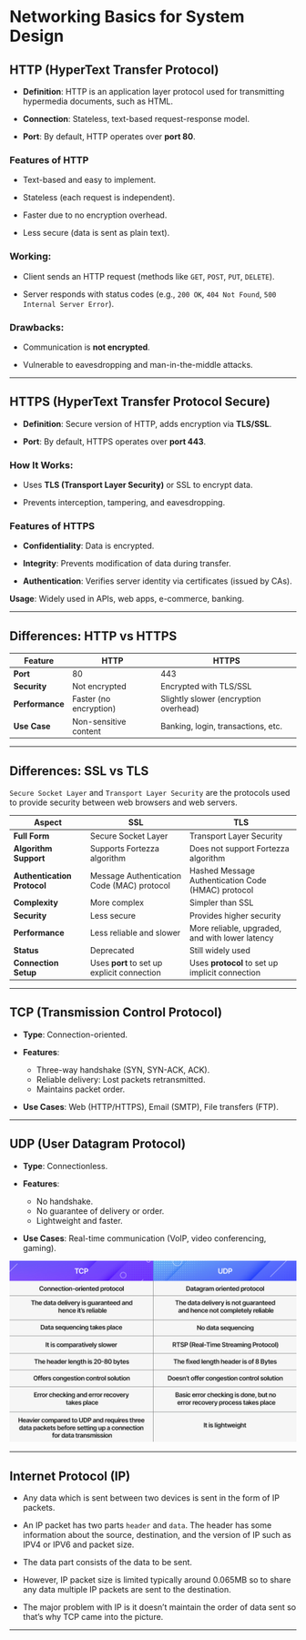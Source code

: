 # Networking Basics for System Design

## HTTP (HyperText Transfer Protocol)

- **Definition**: HTTP is an application layer protocol used for transmitting hypermedia documents, such as HTML.  

- **Connection**: Stateless, text-based request-response model.  

- **Port**: By default, HTTP operates over **port 80**.  

### Features of HTTP

- Text-based and easy to implement.

- Stateless (each request is independent).

- Faster due to no encryption overhead.

- Less secure (data is sent as plain text).

### Working:

  - Client sends an HTTP request (methods like `GET`, `POST`, `PUT`, `DELETE`).  

  - Server responds with status codes (e.g., `200 OK`, `404 Not Found`, `500 Internal Server Error`).  

### Drawbacks:

  - Communication is **not encrypted**.

  - Vulnerable to eavesdropping and man-in-the-middle attacks.  

---

## HTTPS (HyperText Transfer Protocol Secure)

- **Definition**: Secure version of HTTP, adds encryption via **TLS/SSL**.  

- **Port**: By default, HTTPS operates over **port 443**.  

### How It Works:

  - Uses **TLS (Transport Layer Security)** or SSL to encrypt data.

  - Prevents interception, tampering, and eavesdropping.  

### Features of HTTPS
  
  - **Confidentiality**: Data is encrypted.  
  
  - **Integrity**: Prevents modification of data during transfer.  
  
  - **Authentication**: Verifies server identity via certificates (issued by CAs).  

 **Usage**: Widely used in APIs, web apps, e-commerce, banking.  

---


## Differences: HTTP vs HTTPS

| **Feature** |	**HTTP** | **HTTPS** |
|---------|------|------|
| **Port**	 | 80 | 443 |
| **Security** | Not encrypted | Encrypted with TLS/SSL |
| **Performance** | Faster (no encryption) |	Slightly slower (encryption overhead) |
| **Use Case**	| Non-sensitive content	| Banking, login, transactions, etc. |

---

## Differences: SSL vs TLS

`Secure Socket Layer` and `Transport Layer Security` are the protocols used to provide security between web browsers and web servers. 


| **Aspect** | **SSL** | **TLS** |
|------------|---------|---------|
| **Full Form** | Secure Socket Layer | Transport Layer Security |
| **Algorithm Support** | Supports Fortezza algorithm | Does not support Fortezza algorithm |
| **Authentication Protocol** | Message Authentication Code (MAC) protocol | Hashed Message Authentication Code (HMAC) protocol |
| **Complexity** | More complex | Simpler than SSL |
| **Security** | Less secure | Provides higher security |
| **Performance** | Less reliable and slower | More reliable, upgraded, and with lower latency |
| **Status** | Deprecated | Still widely used |
| **Connection Setup** | Uses **port** to set up explicit connection | Uses **protocol** to set up implicit connection |


---

## TCP (Transmission Control Protocol)

- **Type**: Connection-oriented. 

- **Features**:
  - Three-way handshake (SYN, SYN-ACK, ACK).  
  - Reliable delivery: Lost packets retransmitted.  
  - Maintains packet order.  

- **Use Cases**: Web (HTTP/HTTPS), Email (SMTP), File transfers (FTP).  

---

## UDP (User Datagram Protocol)

- **Type**: Connectionless.  

- **Features**:
  - No handshake.  
  - No guarantee of delivery or order.  
  - Lightweight and faster.  

- **Use Cases**: Real-time communication (VoIP, video conferencing, gaming).  

![TCP vs UDP](images/tcp_vs_udp.jpg)

---

## Internet Protocol (IP)

- Any data which is sent between two devices is sent in the form of IP packets.

- An IP packet has two parts `header` and `data`. The header has some information about the source, destination, and the version of IP such as IPV4 or IPV6 and packet size.

- The data part consists of the data to be sent.

- However, IP packet size is limited typically around 0.065MB so to share any data multiple IP packets are sent to the destination.

- The major problem with IP is it doesn’t maintain the order of data sent so that’s why TCP came into the picture.


---